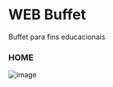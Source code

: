 # WEB Buffet
Buffet para fins educacionais
<br>
### HOME
![image](https://user-images.githubusercontent.com/67590378/96327904-4a7c9100-1014-11eb-817f-841c79d04479.png)
